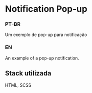 # Notification Pop-up

### PT-BR
Um exemplo de pop-up para notificação

### EN
An example of a pop-up notification.

## Stack utilizada
HTML, SCSS
